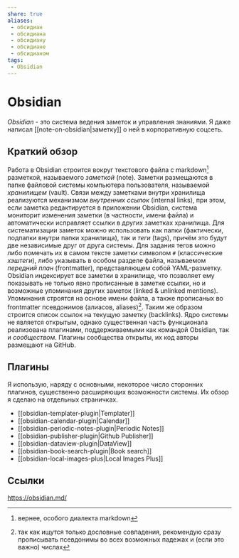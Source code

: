 ```yaml
---
share: true
aliases:
 - обсидиан
 - обсидиана
 - обсидиану
 - обсидиане
 - обсидианом
tags:
 - Obsidian
---
```

# Obsidian
*Obsidian* - это система ведения заметок и управления знаниями. Я даже написал [[note-on-obsidian|заметку]] о ней в корпоративную соцсеть.
## Краткий обзор
Работа в Obsidian строится вокруг текстового файла с markdown[^1] разметкой, называемого *заметкой* (note). Заметки размещаются в папке файловой системы компьютера пользователя, называемой *хранилищем* (vault). Связи между заметками внутри хранилища реализуются механизмом *внутренних ссылок* (internal links), при этом, если заметка редактируется в приложении Obsidian, система мониторит изменения заметки (в частности, имени файла) и автоматически исправляет ссылки в других заметках хранилища.
Для систематизации заметок можно использовать как папки (фактически, подпапки внутри папки хранилища), так и *теги* (tags), причём это будут две независимые друг от друга системы.
Для задания тегов можно либо помечать их в самом тексте заметки символом `#` (классические *хэштеги*),  либо указывать в особом разделе файла, называемом *передний план* (frontmatter), представляющем собой YAML-разметку.
Obsidian индексирует все заметки в хранилище, что позволяет ему показывать не только явно прописанные в заметке ссылки, но и возможные упоминания других заметок (linked & unlinked mentions). Упоминания строятся на основе имени файла, а также прописаных во frontmatter псевдонимов (алиасов, aliases)[^2]. Таким же образом строится список ссылок на текущую заметку (backlinks).
Ядро системы не является открытым, однако существенная часть функционала реализована плагинами, поддерживаемыми как командой Obsidian, так и *сообществом*. Плагины сообщества открыты, их код авторы размещают на GitHub.
## Плагины
Я использую, наряду с основными, некоторое число сторонних плагинов, существенно расширяющих возможности системы. Их обзор я сделаю на отдельных страничках.
- [[obsidian-templater-plugin|Templater]]
- [[obsidian-calendar-plugin|Calendar]]
- [[obsidian-periodic-notes-plugin|Periodic Notes]]
- [[obsidian-publisher-plugin|Github Publisher]]
- [[obsidian-dataview-plugin|DataView]]
- [[obsidian-book-search-plugin|Book search]]
- [[obsidian-local-images-plus|Local Images Plus]]


[^1]: вернее, особого диалекта markdown
[^2]: так как ищутся только дословные совпадения, рекомендую сразу прописывать псевдонимы во всех возможных падежах и (если это важно) числах

## Ссылки
https://obsidian.md/

